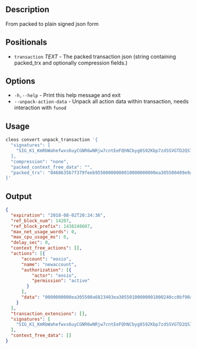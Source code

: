 ## Description

From packed to plain signed json form

## Positionals

- `transaction` _TEXT_ - The packed transaction json (string containing packed_trx and optionally compression fields.)

## Options

- `-h,--help` - Print this help message and exit
- `--unpack-action-data` - Unpack all action data within transaction, needs interaction with `funod`

## Usage

```sh
cleos convert unpack_transaction '{
  "signatures": [
    "SIG_K1_KmRbWahefwxs6uyCGNR6wNRjw7cntEeFQhNCbyg8S92Kbp7zdSSVGTD2QS7pNVWgcU126zpxaBp9CwUxFpRwSnfkjd46bS"
  ],
  "compression": "none",
  "packed_context_free_data": "",
  "packed_trx": "8468635b7f379feeb95500000000010000000000ea305500409e9a2264b89a010000000000ea305500000000a8ed3232660000000000ea305500a6823403ea30550100000001000240cc0bf90a5656c8bb81f0eb86f49f89613c5cd988c018715d4646c6bd0ad3d8010000000100000001000240cc0bf90a5656c8bb81f0eb86f49f89613c5cd988c018715d4646c6bd0ad3d80100000000"
}'
```

## Output


```json
{
  "expiration": "2018-08-02T20:24:36",
  "ref_block_num": 14207,
  "ref_block_prefix": 1438248607,
  "max_net_usage_words": 0,
  "max_cpu_usage_ms": 0,
  "delay_sec": 0,
  "context_free_actions": [],
  "actions": [{
      "account": "eosio",
      "name": "newaccount",
      "authorization": [{
          "actor": "eosio",
          "permission": "active"
        }
      ],
      "data": "0000000000ea305500a6823403ea30550100000001000240cc0bf90a5656c8bb81f0eb86f49f89613c5cd988c018715d4646c6bd0ad3d8010000000100000001000240cc0bf90a5656c8bb81f0eb86f49f89613c5cd988c018715d4646c6bd0ad3d801000000"
    }
  ],
  "transaction_extensions": [],
  "signatures": [
    "SIG_K1_KmRbWahefwxs6uyCGNR6wNRjw7cntEeFQhNCbyg8S92Kbp7zdSSVGTD2QS7pNVWgcU126zpxaBp9CwUxFpRwSnfkjd46bS"
  ],
  "context_free_data": []
}

```
